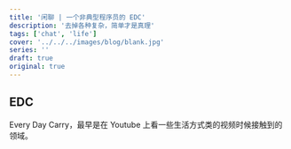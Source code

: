 ```yaml
---
title: '闲聊 | 一个非典型程序员的 EDC'
description: '去掉各种复杂，简单才是真理'
tags: ['chat', 'life']
cover: '../../../images/blog/blank.jpg'
series: ''
draft: true
original: true
---
```


## EDC

Every Day Carry，最早是在 Youtube 上看一些生活方式类的视频时候接触到的领域。
